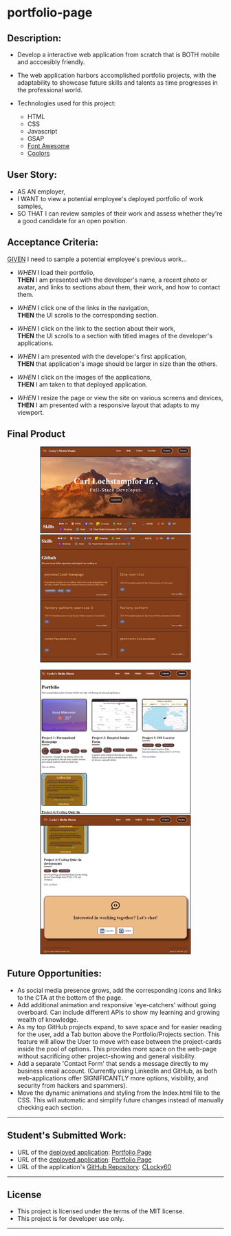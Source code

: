 # portfolio-page

## Description:

- Develop a interactive web application from scratch that is BOTH mobile and acccesibly friendly.

- The web application harbors accomplished portfolio projects, with the adaptability to showcase future skills and talents as time progresses in the professional world.

- Technologies used for this project:
  - HTML
  - CSS
  - Javascript
  - GSAP
  - <a href="https://clochstampfor60.github.io/portfolio-page/" target="_blank" rel="noopener noreferrer">Font Awesome</a>
  - <a href="https://clochstampfor60.github.io/portfolio-page/" target="_blank" rel="noopener noreferrer">Coolors</a>

## User Story:

- AS AN employer,
- I WANT to view a potential employee's deployed portfolio of work samples,
- SO THAT I can review samples of their work and assess whether they're a good candidate for an open position.

## Acceptance Criteria:

<u>GIVEN</u> I need to sample a potential employee's previous work...

- <i>WHEN</i> I load their portfolio,
  <br><b>THEN</b> I am presented with the developer's name, a recent photo or avatar, and links to sections about them, their work, and how to contact them.

- <i>WHEN</i> I click one of the links in the navigation,
  <br><b>THEN</b> the UI scrolls to the corresponding section.

- <i>WHEN</i> I click on the link to the section about their work,
  <br><b>THEN</b> the UI scrolls to a section with titled images of the developer's applications.

- <i>WHEN</i> I am presented with the developer's first application,
  <br><b>THEN</b> that application's image should be larger in size than the others.

- <i>WHEN</i> I click on the images of the applications,
  <br><b>THEN</b> I am taken to that deployed application.

- <i>WHEN</i> I resize the page or view the site on various screens and devices,
  <br><b>THEN</b> I am presented with a responsive layout that adapts to my viewport.

## Final Product

<p align="center">
  <img src="./images/project-cards/portfolio-1.jpg" width="350" title="hover text">
	 <img src="./images/project-cards/portfolio-2.jpg" width="350" title="hover text">
</p>

<p align="center">
	<img src="./images/project-cards/portfolio-3.jpg" width="350" title="hover text">
	<img src="./images/project-cards/portfolio-4.jpg" width="350" title="hover text">
</p>

## Future Opportunities:

- As social media presence grows, add the corresponding icons and links to the CTA at the bottom of the page.
- Add additional animation and responsive 'eye-catchers' without going overboard. Can include different APIs to show my learning and growing wealth of knowledge.
- As my top GitHub projects expand, to save space and for easier reading for the user, add a Tab button above the Portfolio/Projects section. This feature will allow the User to move with ease between the project-cards inside the pool of options. This provides more space on the web-page without sacrificing other project-showing and general visibility.
- Add a separate 'Contact Form' that sends a message directly to my business email account. (Currently using LinkedIn and GitHub, as both web-applications offer SIGNIFICANTLY more options, visibility, and security from hackers and spammers).
- Move the dynamic animations and styling from the Index.html file to the CSS. This will automatic and simplify future changes instead of manually checking each section.

---

## Student's Submitted Work:

- URL of the <u>deployed application</u>: <a href="https://clochstampfor60.github.io/portfolio-page/" target="_blank" rel="noopener noreferrer">Portfolio Page</a>
- URL of the <u>deployed application</u>: <a href="https://lockys-media-mania.netlify.app/" target="_blank" rel="noopener noreferrer">Portfolio Page</a>
- URL of the application's <u>GitHub Repository</u>: [CLocky60](#)

---

## License

- This project is licensed under the terms of the MIT license.
- This project is for developer use only.

---
